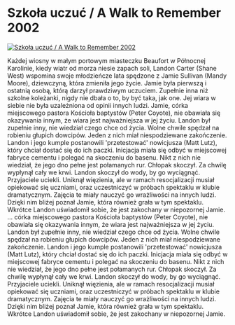 Szkoła uczuć / A Walk to Remember 2002 
=============
[![Szkoła uczuć / A Walk to Remember 2002 ](http://vidos.pl/images/player.gif)](http://vidos.pl/szkola-uczuc-a-walk-to-remember-2002)

 Każdej wiosny w małym portowym miasteczku Beaufort w Północnej Karolinie, kiedy wiatr od morza niesie zapach soli, Landon Carter (Shane West) wspomina swoje młodzieńcze lata spędzone z Jamie Sullivan (Mandy Moore), dziewczyną, która zmieniła jego życie. Jamie była pierwszą i ostatnią osobą, którą darzył prawdziwym uczuciem. Zupełnie inna niż szkolne koleżanki, nigdy nie dbała o to, by być taka, jak one. Jej wiara w siebie nie była uzależniona od opinii innych ludzi. Jamie, córka miejscowego pastora Kościoła baptystów (Peter Coyote), nie obawiała się okazywania innym, że wiara jest najważniejsza w jej życiu. Landon był zupełnie inny, nie wiedział czego chce od życia. Wolne chwile spędzał na robieniu głupich dowcipów. Jeden z nich miał niespodziewane zakończenie. Landon i jego kumple postanowili 'przetestować' nowicjusza (Matt Lutz), który chciał dostać się do ich paczki. Inicjacja miała się odbyć w miejscowej fabryce cementu i polegać na skoczeniu do basenu. Nikt z nich nie wiedział, że jego dno pełne jest połamanych rur. Chłopak skoczył. Za chwilę wypłynął cały we krwi. Landon skoczył do wody, by go wyciągnąć. Przyjaciele uciekli. Uniknął więzienia, ale w ramach resocjalizacji musiał opiekować się uczniami, oraz uczestniczyć w próbach spektaklu w klubie dramatycznym. Zajęcia te miały nauczyć go wrażliwości na innych ludzi. Dzięki nim bliżej poznał Jamie, która również grała w tym spektaklu. Wkrótce Landon uświadomił sobie, że jest zakochany w niepozornej Jamie.  ... córka miejscowego pastora Kościoła baptystów (Peter Coyote), nie obawiała się okazywania innym, że wiara jest najważniejsza w jej życiu. Landon był zupełnie inny, nie wiedział czego chce od życia. Wolne chwile spędzał na robieniu głupich dowcipów. Jeden z nich miał niespodziewane zakończenie. Landon i jego kumple postanowili 'przetestować' nowicjusza (Matt Lutz), który chciał dostać się do ich paczki. Inicjacja miała się odbyć w miejscowej fabryce cementu i polegać na skoczeniu do basenu. Nikt z nich nie wiedział, że jego dno pełne jest połamanych rur. Chłopak skoczył. Za chwilę wypłynął cały we krwi. Landon skoczył do wody, by go wyciągnąć. Przyjaciele uciekli. Uniknął więzienia, ale w ramach resocjalizacji musiał opiekować się uczniami, oraz uczestniczyć w próbach spektaklu w klubie dramatycznym. Zajęcia te miały nauczyć go wrażliwości na innych ludzi. Dzięki nim bliżej poznał Jamie, która również grała w tym spektaklu. Wkrótce Landon uświadomił sobie, że jest zakochany w niepozornej Jamie.
